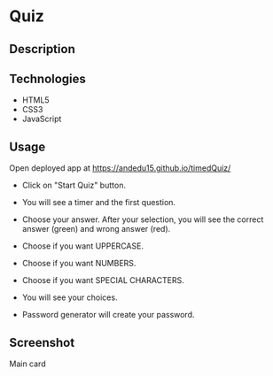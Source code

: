 # Quiz

## Description



## Technologies

- HTML5
- CSS3
- JavaScript

## Usage

Open deployed app at https://andedu15.github.io/timedQuiz/

 - Click on "Start Quiz" button.



 - You will see a timer and the first question.

 

 - Choose your answer. After your selection, you will see the correct answer (green) and wrong answer (red).

 

 - Choose if you want UPPERCASE.

 

 - Choose if you want NUMBERS.

 

 - Choose if you want SPECIAL CHARACTERS.

 

 - You will see your choices.

 
 - Password generator will create your password.

 



## Screenshot

Main card

